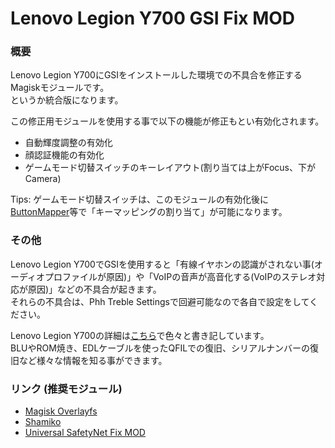 # Lenovo Legion Y700 GSI Fix MOD
### 概要
Lenovo Legion Y700にGSIをインストールした環境での不具合を修正するMagiskモジュールです。<br>
というか統合版になります。<br>

この修正用モジュールを使用する事で以下の機能が修正もとい有効化されます。<br>
- 自動輝度調整の有効化
- 顔認証機能の有効化
- ゲームモード切替スイッチのキーレイアウト(割り当ては上がFocus、下がCamera)


Tips: ゲームモード切替スイッチは、このモジュールの有効化後に[ButtonMapper](https://play.google.com/store/apps/details?id=flar2.homebutton)等で「キーマッピングの割り当て」が可能になります。

### その他
Lenovo Legion Y700でGSIを使用すると「有線イヤホンの認識がされない事(オーディオプロファイルが原因)」や「VoIPの音声が高音化する(VoIPのステレオ対応が原因)」などの不具合が起きます。<br>
それらの不具合は、Phh Treble Settingsで回避可能なので各自で設定をしてください。<br>


Lenovo Legion Y700の詳細は[こちら](https://note.com/reindex/n/nea6243df5d41)で色々と書き記しています。<br>
BLUやROM焼き、EDLケーブルを使ったQFILでの復旧、シリアルナンバーの復旧など様々な情報を知る事ができます。

### リンク (推奨モジュール)

- [Magisk Overlayfs](https://github.com/HuskyDG/magic_overlayfs)
- [Shamiko](https://github.com/LSPosed/LSPosed.github.io/releases)
- [Universal SafetyNet Fix MOD](https://github.com/Displax/safetynet-fix)
